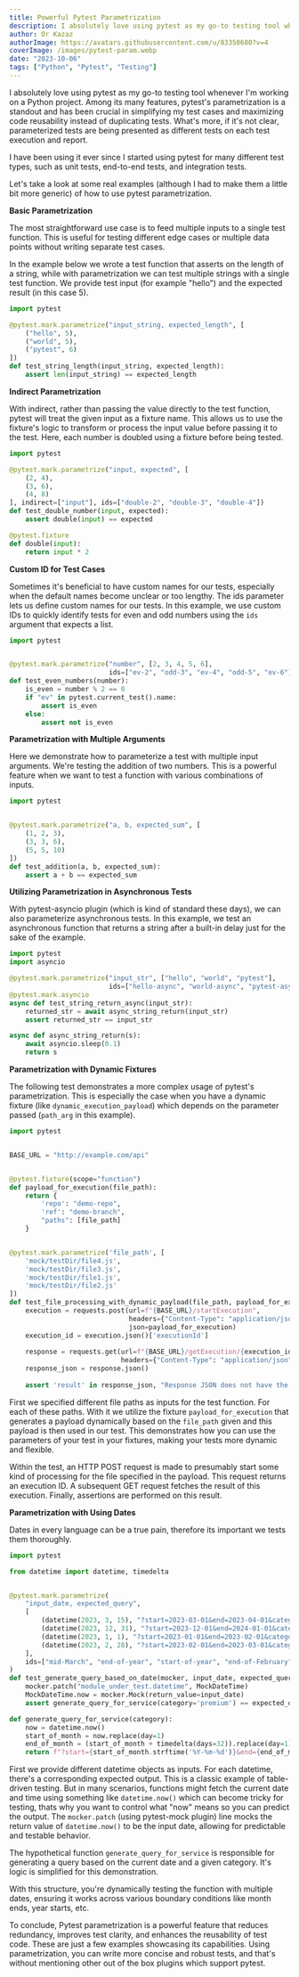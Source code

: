 ```yaml
---
title: Powerful Pytest Parametrization
description: I absolutely love using pytest as my go-to testing tool whenever i'm working on a Python project. Pytest Parametrization is one of reasons why.
author: Or Kazaz
authorImage: https://avatars.githubusercontent.com/u/83350680?v=4
coverImage: /images/pytest-param.webp
date: "2023-10-06"
tags: ["Python", "Pytest", "Testing"]
---
```


I absolutely love using pytest as my go-to testing tool whenever I'm working on a Python project. Among its many features, pytest's parametrization is a standout and has been crucial in simplifying my test cases and maximizing code reusability instead of duplicating tests.
What's more, if it's not clear, parameterized tests are being presented as different tests on each test execution and report.

I have been using it ever since I started using pytest for many different test types, such as unit tests, end-to-end tests, and integration tests.

Let's take a look at some real examples (although I had to make them a little bit more generic) of how to use pytest parametrization.

__Basic Parametrization__

The most straightforward use case is to feed multiple inputs to a single test function. This is useful for testing different edge cases or multiple data points without writing separate test cases.

In the example below we wrote a test function that asserts on the length of a string, while with parametrization we can test multiple strings with a single test function.
We provide test input (for example "hello") and the expected result (in this case 5).

```python
import pytest

@pytest.mark.parametrize("input_string, expected_length", [
    ("hello", 5),
    ("world", 5),
    ("pytest", 6)
])
def test_string_length(input_string, expected_length):
    assert len(input_string) == expected_length
```

__Indirect Parametrization__

With indirect, rather than passing the value directly to the test function, pytest will treat the given input as a fixture name. This allows us to use the fixture's logic to transform or process the input value before passing it to the test. Here, each number is doubled using a fixture before being tested.

```python
import pytest

@pytest.mark.parametrize("input, expected", [
    (2, 4),
    (3, 6),
    (4, 8)
], indirect=["input"], ids=["double-2", "double-3", "double-4"])
def test_double_number(input, expected):
    assert double(input) == expected

@pytest.fixture
def double(input):
    return input * 2
```

__Custom ID for Test Cases__

Sometimes it's beneficial to have custom names for our tests, especially when the default names become unclear or too lengthy. The ids parameter lets us define custom names for our tests. In this example, we use custom IDs to quickly identify tests for even and odd numbers using the `ids` argument that expects a list.


```python
import pytest


@pytest.mark.parametrize("number", [2, 3, 4, 5, 6],
                         ids=["ev-2", "odd-3", "ev-4", "odd-5", "ev-6"])
def test_even_numbers(number):
    is_even = number % 2 == 0
    if "ev" in pytest.current_test().name:
        assert is_even
    else:
        assert not is_even
```

__Parametrization with Multiple Arguments__

Here we demonstrate how to parameterize a test with multiple input arguments. We're testing the addition of two numbers. This is a powerful feature when we want to test a function with various combinations of inputs.

```python
import pytest


@pytest.mark.parametrize("a, b, expected_sum", [
    (1, 2, 3),
    (3, 3, 6),
    (5, 5, 10)
])
def test_addition(a, b, expected_sum):
    assert a + b == expected_sum
```

__Utilizing Parametrization in Asynchronous Tests__

With pytest-asyncio plugin (which is kind of standard these days), we can also parameterize asynchronous tests. In this example, we test an asynchronous function that returns a string after a built-in delay just for the sake of the example.

```python
import pytest
import asyncio

@pytest.mark.parametrize("input_str", ["hello", "world", "pytest"],
                         ids=["hello-async", "world-async", "pytest-async"])
@pytest.mark.asyncio
async def test_string_return_async(input_str):
    returned_str = await async_string_return(input_str)
    assert returned_str == input_str

async def async_string_return(s):
    await asyncio.sleep(0.1)
    return s
```

__Parametrization with Dynamic Fixtures__

The following test demonstrates a more complex usage of pytest's parametrization. This is especially the case when you have a dynamic fixture (like `dynamic_execution_payload`) which depends on the parameter passed (`path_arg` in this example).

```python
import pytest


BASE_URL = "http://example.com/api"


@pytest.fixture(scope="function")
def payload_for_execution(file_path):
    return {
        'repo': "demo-repo",
        'ref': "demo-branch",
        "paths": [file_path]
    }


@pytest.mark.parametrize('file_path', [
    'mock/testDir/file4.js',
    'mock/testDir/file3.js',
    'mock/testDir/file1.js',
    'mock/testDir/file2.js'
])
def test_file_processing_with_dynamic_payload(file_path, payload_for_execution):
    execution = requests.post(url=f"{BASE_URL}/startExecution",
                              headers={"Content-Type": "application/json"},
                              json=payload_for_execution)
    execution_id = execution.json()['executionId']
    
    response = requests.get(url=f"{BASE_URL}/getExecution/{execution_id}",
                            headers={"Content-Type": "application/json"})
    response_json = response.json()
    
    assert 'result' in response_json, "Response JSON does not have the 'result' key"
```

First we specified different file paths as inputs for the test function. For each of these paths.
With it we utilize the fixture `payload_for_execution` that generates a payload dynamically based on the `file_path` given and this payload is then used in our test. This demonstrates how you can use the parameters of your test in your fixtures, making your tests more dynamic and flexible.

Within the test, an HTTP POST request is made to presumably start some kind of processing for the file specified in the payload. This request returns an execution ID. A subsequent GET request fetches the result of this execution. Finally, assertions are performed on this result.

__Parametrization with Using Dates__

Dates in every language can be a true pain, therefore its important we tests them thoroughly.

```python
import pytest

from datetime import datetime, timedelta


@pytest.mark.parametrize(
    "input_date, expected_query",
    [
        (datetime(2023, 3, 15), "?start=2023-03-01&end=2023-04-01&category=premium"),
        (datetime(2023, 12, 31), "?start=2023-12-01&end=2024-01-01&category=premium"),
        (datetime(2023, 1, 1), "?start=2023-01-01&end=2023-02-01&category=premium"),
        (datetime(2023, 2, 28), "?start=2023-02-01&end=2023-03-01&category=premium"),
    ],
    ids=["mid-March", "end-of-year", "start-of-year", "end-of-February"]
)
def test_generate_query_based_on_date(mocker, input_date, expected_query):
    mocker.patch("module_under_test.datetime", MockDateTime)
    MockDateTime.now = mocker.Mock(return_value=input_date)
    assert generate_query_for_service(category='premium') == expected_query

def generate_query_for_service(category):
    now = datetime.now()
    start_of_month = now.replace(day=1)
    end_of_month = (start_of_month + timedelta(days=32)).replace(day=1)
    return f"?start={start_of_month.strftime('%Y-%m-%d')}&end={end_of_month.strftime('%Y-%m-%d')}&category={category}"
```

First we provide different datetime objects as inputs. For each datetime, there's a corresponding expected output. This is a classic example of table-driven testing. But in many scenarios, functions might fetch the current date and time using something like `datetime.now()` which can become tricky for testing, thats why you want to control what "now" means so you can predict the output. The `mocker.patch` (using pytest-mock plugin) line mocks the return value of `datetime.now()` to be the input date, allowing for predictable and testable behavior.

The hypothetical function `generate_query_for_service` is responsible for generating a query based on the current date and a given category. It's logic is simplified for this demonstration.

With this structure, you're dynamically testing the function with multiple dates, ensuring it works across various boundary conditions like month ends, year starts, etc.


To conclude,
Pytest parametrization is a powerful feature that reduces redundancy, improves test clarity, and enhances the reusability of test code. These are just a few examples showcasing its capabilities. Using parametrization, you can write more concise and robust tests, and that's without mentioning other out of the box plugins which support pytest.
